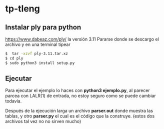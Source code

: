 # tp-tleng

## Instalar ply para python

https://www.dabeaz.com/ply/ la versión 3.11
Pararse donde se descargo el archivo y en una terminal tipear
```sh
$  tar -xzvf ply-3.11.tar.xz
$ cd ply
$ sudo python3 install setup.py
```

## Ejecutar

Para ejecutar el ejemplo lo haces con **python3 ejemplo.py**, al parecer parcea con LALR(1) de entrada, no estoy seguro como se puede cambiar todavia.

Después de la ejecución larga un archivo **parser.out** donde muestra las tablas, y otro **parser.py** el cual es el código que la construye. (estos dos archivos tal vez no no sirven mucho)



